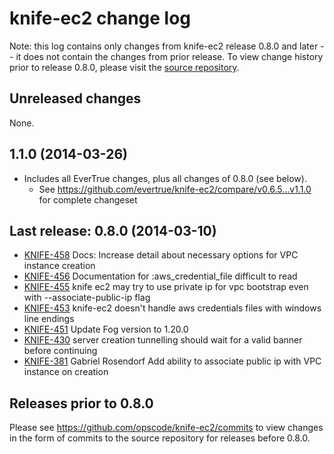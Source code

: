 # knife-ec2 change log

Note: this log contains only changes from knife-ec2 release 0.8.0 and later
-- it does not contain the changes from prior release. To view change history
prior to release 0.8.0, please visit the [source repository](https://github.com/opscode/knife-ec2/commits).

## Unreleased changes

None.

## 1.1.0 (2014-03-26)

* Includes all EverTrue changes, plus all changes of 0.8.0 (see below).
    * See https://github.com/evertrue/knife-ec2/compare/v0.6.5...v1.1.0 for complete changeset

## Last release: 0.8.0 (2014-03-10)

* [KNIFE-458](https://tickets.opscode.com/browse/KNIFE-458) Docs: Increase detail about necessary
  options for VPC instance creation
* [KNIFE-456](https://tickets.opscode.com/browse/KNIFE-456) Documentation for :aws\_credential\_file difficult to read
* [KNIFE-455](https://tickets.opscode.com/browse/KNIFE-455) knife ec2 may try to use private ip for vpc bootstrap even with --associate-public-ip flag
* [KNIFE-453](https://tickets.opscode.com/browse/KNIFE-453) knife-ec2 doesn't handle aws credentials files with windows line endings
* [KNIFE-451](https://tickets.opscode.com/browse/KNIFE-451) Update Fog version to 1.20.0
* [KNIFE-430](https://tickets.opscode.com/browse/KNIFE-430) server creation tunnelling should wait for a valid banner before continuing
* [KNIFE-381](https://tickets.opscode.com/browse/KNIFE-381) Gabriel Rosendorf Add ability to associate public ip with VPC
  instance on creation

## Releases prior to 0.8.0
Please see <https://github.com/opscode/knife-ec2/commits> to view changes in
the form of commits to the source repository for releases before 0.8.0.


